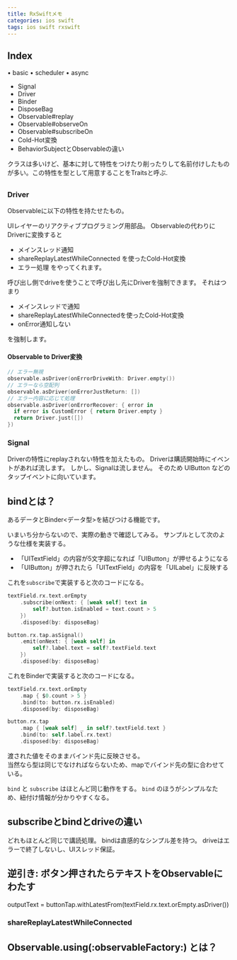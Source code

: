 ```yaml
---
title: RxSwiftメモ
categories: ios swift 
tags: ios swift rxswift
---
```


## Index

• basic
• scheduler
• async


- Signal
- Driver
- Binder
- DisposeBag
- Observable#replay
- Observable#observeOn
- Observable#subscribeOn
- Cold-Hot変換
- BehaviorSubject<String>とObservable<String>の違い

クラスは多いけど、基本に対して特性をつけたり削ったりして名前付けしたものが多い。この特性を型として用意することをTraitsと呼ぶ.

##

### Driver
Observableに以下の特性を持たせたもの。

UIレイヤーのリアクティブプログラミング用部品。
Observableの代わりにDriverに変換すると
- メインスレッド通知
- shareReplayLatestWhileConnected を使ったCold-Hot変換
- エラー処理
をやってくれます。

呼び出し側でdriveを使うことで呼び出し先にDriverを強制できます。
それはつまり
- メインスレッドで通知
- shareReplayLatestWhileConnectedを使ったCold-Hot変換
- onError通知しない

を強制します。

#### Observable to Driver変換
```swift
// エラー無視
observable.asDriver(onErrorDriveWith: Driver.empty())
// エラーなら空配列
observable.asDriver(onErrorJustReturn: [])
// エラー内容に応じて処理
observable.asDriver(onErrorRecover: { error in
  if error is CustomError { return Driver.empty }
  return Driver.just([])
})
```

### Signal
Driverの特性にreplayされない特性を加えたもの。
Driverは購読開始時にイベントがあれば流します。
しかし、Signalは流しません。
そのため UIButton などのタップイベントに向いています。

## bindとは？
あるデータとBinder<データ型>を結びつける機能です。

いまいち分からないので、実際の動きで確認してみる。
サンプルとして次のような仕様を実装する。

- 「UITextField」の内容が5文字超になれば「UIButton」が押せるようになる
- 「UIButton」が押されたら「UITextField」の内容を「UILabel」に反映する

これを`subscribe`で実装すると次のコードになる。

```swift
textField.rx.text.orEmpty
    .subscribe(onNext: { [weak self] text in
        self?.button.isEnabled = text.count > 5
    })
    .disposed(by: disposeBag)

button.rx.tap.asSignal()
    .emit(onNext: { [weak self] in
        self?.label.text = self?.textField.text
    })
    .disposed(by: disposeBag)
```

これをBinderで実装すると次のコードになる。

```swift
textField.rx.text.orEmpty
    .map { $0.count > 5 }
    .bind(to: button.rx.isEnabled)
    .disposed(by: disposeBag)

button.rx.tap
    .map { [weak self] _ in self?.textField.text }
    .bind(to: self.label.rx.text)
    .disposed(by: disposeBag)
```

渡された値をそのままバインド先に反映させる。  
当然なら型は同じでなければならないため、mapでバインド先の型に合わせている。

`bind` と `subscribe` はほとんど同じ動作をする。
`bind` のほうがシンプルなため、紐付け情報が分かりやすくなる。

## subscribeとbindとdriveの違い

どれもほとんど同じで講読処理。
bindは直感的なシンプル差を持つ。
driveはエラーで終了しないし、UIスレッド保証。

## 逆引き: ボタン押されたらテキストをObservableにわたす

outputText = buttonTap.withLatestFrom(textField.rx.text.orEmpty.asDriver())


### shareReplayLatestWhileConnected

## Observable<Element>.using(:observableFactory:) とは？
